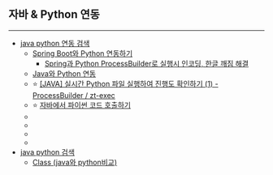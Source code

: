## 자바 & Python 연동
---
- [java python 연동 검색](https://www.google.com/search?q=java+python+%EC%97%B0%EB%8F%99&rlz=1C1GCEU_koKR1161KR1161&oq=java+python+%EC%97%B0%EB%8F%99&gs_lcrp=EgZjaHJvbWUyBggAEEUYOTIJCAEQIRgKGKABMgkIAhAhGAoYoAEyCQgDECEYChigAdIBCDg3MzNqMGo3qAIAsAIA&sourceid=chrome&ie=UTF-8)
  - [Spring Boot와 Python 연동하기](https://includecoding.tistory.com/300)
    - [Spring과 Python ProcessBuilder로 실행시 인코딩, 한글 깨짐 해결](https://includecoding.tistory.com/301)
  - [Java와 Python 연동](https://corock.tistory.com/445)
  - ⭐ [[JAVA] 실시간 Python 파일 실행하여 진행도 확인하기 (1) - ProcessBuilder / zt-exec](https://velog.io/@jinnnii/JAVA-Spring-%EC%97%90%EC%84%9C-Python-%EC%8B%A4%ED%96%89%ED%95%98%EA%B8%B0-ProcessBuilder)
  - ⭐ [자바에서 파이썬 코드 호출하기](https://bigdown.tistory.com/entry/%EC%9E%90%EB%B0%94%EC%97%90%EC%84%9C-%ED%8C%8C%EC%9D%B4%EC%8D%AC-%EC%BD%94%EB%93%9C-%ED%98%B8%EC%B6%9C%ED%95%98%EA%B8%B0)
  - []()
  - []()
  - []()
  - []()
- [java python 검색](https://www.google.com/search?q=java+python&rlz=1C1GCEU_koKR1161KR1161&oq=java+python&gs_lcrp=EgZjaHJvbWUyBggAEEUYOTIHCAEQABiABDIHCAIQABiABDIHCAMQABiABDIHCAQQABiABDIHCAUQABiABDIHCAYQABiABDIGCAcQRRg80gEJMTA0NTVqMGo3qAIAsAIA&sourceid=chrome&ie=UTF-8)
  - [Class (java와 python비교)](https://velog.io/@tnsida315/Class-java%EC%99%80-python%EB%B9%84%EA%B5%90)